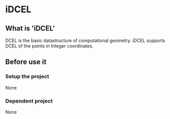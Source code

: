 # iDCEL

## What is 'iDCEL'
DCEL is the basic datastructure of computational geometry. iDCEL supports DCEL of the points in Integer coordinates.

## Before use it 
### Setup the project
None

### Dependent project
None
